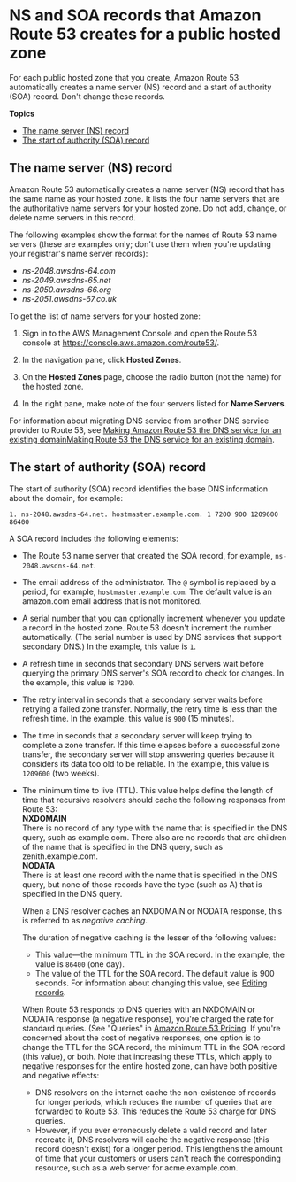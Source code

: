 # NS and SOA records that Amazon Route 53 creates for a public hosted zone<a name="SOA-NSrecords"></a>

For each public hosted zone that you create, Amazon Route 53 automatically creates a name server \(NS\) record and a start of authority \(SOA\) record\. Don't change these records\. 

**Topics**
+ [The name server \(NS\) record](#NSrecords)
+ [The start of authority \(SOA\) record](#SOArecords)

## The name server \(NS\) record<a name="NSrecords"></a>

Amazon Route 53 automatically creates a name server \(NS\) record that has the same name as your hosted zone\. It lists the four name servers that are the authoritative name servers for your hosted zone\. Do not add, change, or delete name servers in this record\.

The following examples show the format for the names of Route 53 name servers \(these are examples only; don't use them when you're updating your registrar's name server records\):
+ *ns\-2048\.awsdns\-64\.com*
+ *ns\-2049\.awsdns\-65\.net*
+ *ns\-2050\.awsdns\-66\.org*
+ *ns\-2051\.awsdns\-67\.co\.uk*

To get the list of name servers for your hosted zone:

1. Sign in to the AWS Management Console and open the Route 53 console at [https://console\.aws\.amazon\.com/route53/](https://console.aws.amazon.com/route53/)\.

1. In the navigation pane, click **Hosted Zones**\.

1. On the **Hosted Zones** page, choose the radio button \(not the name\) for the hosted zone\.

1. In the right pane, make note of the four servers listed for **Name Servers**\.

For information about migrating DNS service from another DNS service provider to Route 53, see [Making Amazon Route 53 the DNS service for an existing domainMaking Route 53 the DNS service for an existing domain](MigratingDNS.md)\.

## The start of authority \(SOA\) record<a name="SOArecords"></a>

The start of authority \(SOA\) record identifies the base DNS information about the domain, for example:

```
1. ns-2048.awsdns-64.net. hostmaster.example.com. 1 7200 900 1209600 86400
```

A SOA record includes the following elements:
+ The Route 53 name server that created the SOA record, for example, `ns-2048.awsdns-64.net`\.
+ The email address of the administrator\. The `@` symbol is replaced by a period, for example, `hostmaster.example.com`\. The default value is an amazon\.com email address that is not monitored\.
+ A serial number that you can optionally increment whenever you update a record in the hosted zone\. Route 53 doesn't increment the number automatically\. \(The serial number is used by DNS services that support secondary DNS\.\) In the example, this value is `1`\.
+ A refresh time in seconds that secondary DNS servers wait before querying the primary DNS server's SOA record to check for changes\. In the example, this value is `7200`\.
+ The retry interval in seconds that a secondary server waits before retrying a failed zone transfer\. Normally, the retry time is less than the refresh time\. In the example, this value is `900` \(15 minutes\)\. 
+ The time in seconds that a secondary server will keep trying to complete a zone transfer\. If this time elapses before a successful zone transfer, the secondary server will stop answering queries because it considers its data too old to be reliable\. In the example, this value is `1209600` \(two weeks\)\.
+ The minimum time to live \(TTL\)\. This value helps define the length of time that recursive resolvers should cache the following responses from Route 53:  
**NXDOMAIN**  
There is no record of any type with the name that is specified in the DNS query, such as example\.com\. There also are no records that are children of the name that is specified in the DNS query, such as zenith\.example\.com\.  
**NODATA**  
There is at least one record with the name that is specified in the DNS query, but none of those records have the type \(such as A\) that is specified in the DNS query\.

  When a DNS resolver caches an NXDOMAIN or NODATA response, this is referred to as *negative caching*\. 

  The duration of negative caching is the lesser of the following values:
  + This value—the minimum TTL in the SOA record\. In the example, the value is `86400` \(one day\)\.
  + The value of the TTL for the SOA record\. The default value is 900 seconds\. For information about changing this value, see [Editing records](resource-record-sets-editing.md)\.

  When Route 53 responds to DNS queries with an NXDOMAIN or NODATA response \(a negative response\), you're charged the rate for standard queries\. \(See "Queries" in [Amazon Route 53 Pricing](http://aws.amazon.com/route53/pricing/)\. If you're concerned about the cost of negative responses, one option is to change the TTL for the SOA record, the minimum TTL in the SOA record \(this value\), or both\. Note that increasing these TTLs, which apply to negative responses for the entire hosted zone, can have both positive and negative effects:
  + DNS resolvers on the internet cache the non\-existence of records for longer periods, which reduces the number of queries that are forwarded to Route 53\. This reduces the Route 53 charge for DNS queries\.
  + However, if you ever erroneously delete a valid record and later recreate it, DNS resolvers will cache the negative response \(this record doesn't exist\) for a longer period\. This lengthens the amount of time that your customers or users can't reach the corresponding resource, such as a web server for acme\.example\.com\. 
